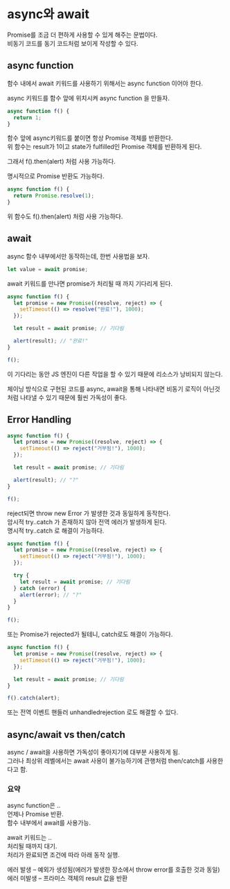 # async와 await

Promise를 조금 더 편하게 사용할 수 있게 해주는 문법이다.  
비동기 코드를 동기 코드처럼 보이게 작성할 수 있다.

## async function

함수 내에서 await 키워드를 사용하기 위해서는 async function 이어야 한다.

async 키워드를 함수 앞에 위치시켜 async function 을 만들자.

```typescript
async function f() {
  return 1;
}
```

함수 앞에 async키워드를 붙이면 항상 Promise 객체를 반환한다.  
위 함수는 result가 1이고 state가 fulfilled인 Promise 객체를 반환하게 된다.

그래서 f().then(alert) 처럼 사용 가능하다.

명시적으로 Promise 반환도 가능하다.

```typescript
async function f() {
  return Promise.resolve(1);
}
```

위 함수도 f().then(alert) 처럼 사용 가능하다.

## await

async 함수 내부에서만 동작하는데, 한번 사용법을 보자.

```typescript
let value = await promise;
```

await 키워드를 만나면 promise가 처리될 때 까지 기다리게 된다.

```typescript
async function f() {
  let promise = new Promise((resolve, reject) => {
    setTimeout(() => resolve("완료!"), 1000);
  });

  let result = await promise; // 기다림

  alert(result); // "완료!"
}

f();
```

이 기다리는 동안 JS 엔진이 다른 작업을 할 수 있기 때문에 리소스가 낭비되지 않는다.

체이닝 방식으로 구현된 코드를 async, await을 통해 나타내면 비동기 로직이 아닌것처럼 나타낼 수 있기 때문에 훨씬 가독성이 좋다.

## Error Handling

```typescript
async function f() {
  let promise = new Promise((resolve, reject) => {
    setTimeout(() => reject("거부됨!"), 1000);
  });

  let result = await promise; // 기다림

  alert(result); // "?"
}

f();
```

reject되면 throw new Error 가 발생한 것과 동일하게 동작한다.  
암시적 try..catch 가 존재하지 않아 전역 에러가 발생하게 된다.  
명시적 try..catch 로 해결이 가능하다.

```typescript
async function f() {
  let promise = new Promise((resolve, reject) => {
    setTimeout(() => reject("거부됨!"), 1000);
  });

  try {
    let result = await promise; // 기다림
  } catch (error) {
    alert(error); // "?"
  }
}

f();
```

또는 Promise가 rejected가 될테니, catch로도 해결이 가능하다.

```typescript
async function f() {
  let promise = new Promise((resolve, reject) => {
    setTimeout(() => reject("거부됨!"), 1000);
  });

  let result = await promise; // 기다림
}

f().catch(alert);
```

또는 전역 이벤트 핸들러 unhandledrejection 로도 해결할 수 있다.

## async/await vs then/catch

async / await을 사용하면 가독성이 좋아지기에 대부분 사용하게 됨.  
그러나 최상위 레벨에서는 await 사용이 불가능하기에 관행처럼 then/catch를 사용한다고 함.

### 요약

async function은 ..  
언제나 Promise 반환.  
함수 내부에서 await를 사용가능.

await 키워드는 ..  
처리될 때까지 대기.  
처리가 완료되면 조건에 따라 아래 동작 실행.

에러 발생 – 예외가 생성됨(에러가 발생한 장소에서 throw error를 호출한 것과 동일)
에러 미발생 – 프라미스 객체의 result 값을 반환
